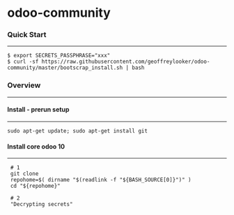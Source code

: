 odoo-community  
=====     
  
### Quick Start  
----------------  
    $ export SECRETS_PASSPHRASE="xxx"
    $ curl -sf https://raw.githubusercontent.com/geoffreylooker/odoo-community/master/bootscrap_install.sh | bash
 
 
### Overview  
---------------- 

#### Install - prerun setup
----------------   
    sudo apt-get update; sudo apt-get install git 
    

#### Install core odoo 10  
----------------   
     # 1
     git clone
     repohome=$( dirname "$(readlink -f "${BASH_SOURCE[0]}")" )
     cd "${repohome}"

     # 2 
     "Decrypting secrets"
     
